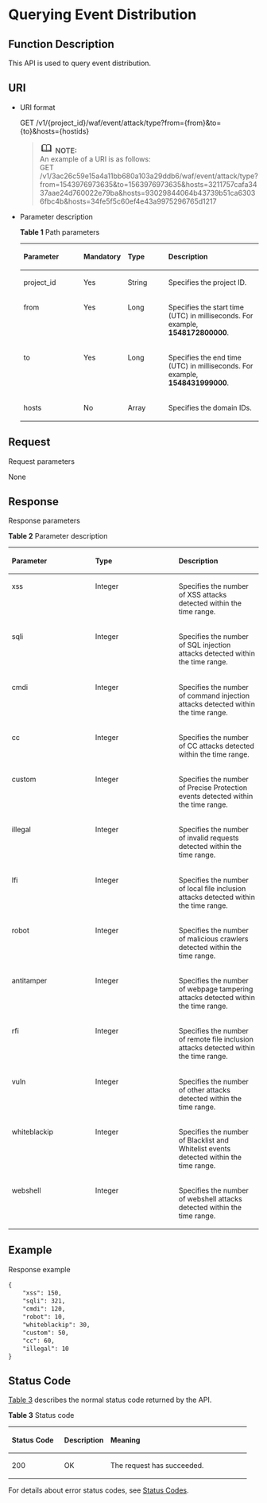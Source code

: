 # Querying Event Distribution<a name="EN-US_TOPIC_0193631133"></a>

## Function Description<a name="section50563647"></a>

This API is used to query event distribution.

## URI<a name="section2014776"></a>

-   URI format

    GET  /v1/\{project\_id\}/waf/event/attack/type?from=\{from\}&to=\{to\}&hosts=\{hostids\}

    >![](public_sys-resources/icon-note.gif) **NOTE:**   
    >An example of a URI is as follows:  
    >GET  /v1/3ac26c59e15a4a11bb680a103a29ddb6/waf/event/attack/type?from=1543976973635&to=1563976973635&hosts=3211757cafa3437aae24d760022e79ba&hosts=93029844064b43739b51ca63036fbc4b&hosts=34fe5f5c60ef4e43a9975296765d1217  

-   Parameter description

    **Table  1**  Path parameters

    <a name="table54623359"></a>
    <table><thead align="left"><tr id="row49794519"><th class="cellrowborder" valign="top" width="25.507449255074494%" id="mcps1.2.5.1.1"><p id="p6824202"><a name="p6824202"></a><a name="p6824202"></a><strong id="b128864178450"><a name="b128864178450"></a><a name="b128864178450"></a>Parameter</strong></p>
    </th>
    <th class="cellrowborder" valign="top" width="17.348265173482652%" id="mcps1.2.5.1.2"><p id="p15889527"><a name="p15889527"></a><a name="p15889527"></a><strong id="b9149112019454"><a name="b9149112019454"></a><a name="b9149112019454"></a>Mandatory</strong></p>
    </th>
    <th class="cellrowborder" valign="top" width="17.348265173482652%" id="mcps1.2.5.1.3"><p id="p11983300"><a name="p11983300"></a><a name="p11983300"></a><strong id="b11399162194512"><a name="b11399162194512"></a><a name="b11399162194512"></a>Type</strong></p>
    </th>
    <th class="cellrowborder" valign="top" width="39.796020397960206%" id="mcps1.2.5.1.4"><p id="p31123225"><a name="p31123225"></a><a name="p31123225"></a><strong id="b1859762374514"><a name="b1859762374514"></a><a name="b1859762374514"></a>Description</strong></p>
    </th>
    </tr>
    </thead>
    <tbody><tr id="row37953311"><td class="cellrowborder" valign="top" width="25.507449255074494%" headers="mcps1.2.5.1.1 "><p id="p54319357"><a name="p54319357"></a><a name="p54319357"></a>project_id</p>
    </td>
    <td class="cellrowborder" valign="top" width="17.348265173482652%" headers="mcps1.2.5.1.2 "><p id="p37791836"><a name="p37791836"></a><a name="p37791836"></a>Yes</p>
    </td>
    <td class="cellrowborder" valign="top" width="17.348265173482652%" headers="mcps1.2.5.1.3 "><p id="p41239908"><a name="p41239908"></a><a name="p41239908"></a>String</p>
    </td>
    <td class="cellrowborder" valign="top" width="39.796020397960206%" headers="mcps1.2.5.1.4 "><p id="p52098236"><a name="p52098236"></a><a name="p52098236"></a>Specifies the project ID.</p>
    </td>
    </tr>
    <tr id="row66230941"><td class="cellrowborder" valign="top" width="25.507449255074494%" headers="mcps1.2.5.1.1 "><p id="p63106033"><a name="p63106033"></a><a name="p63106033"></a>from</p>
    </td>
    <td class="cellrowborder" valign="top" width="17.348265173482652%" headers="mcps1.2.5.1.2 "><p id="p11315049"><a name="p11315049"></a><a name="p11315049"></a>Yes</p>
    </td>
    <td class="cellrowborder" valign="top" width="17.348265173482652%" headers="mcps1.2.5.1.3 "><p id="p44103790"><a name="p44103790"></a><a name="p44103790"></a>Long</p>
    </td>
    <td class="cellrowborder" valign="top" width="39.796020397960206%" headers="mcps1.2.5.1.4 "><p id="p18857034"><a name="p18857034"></a><a name="p18857034"></a>Specifies the start time (UTC) in milliseconds. For example, <strong id="b846033624812"><a name="b846033624812"></a><a name="b846033624812"></a>1548172800000</strong>.</p>
    </td>
    </tr>
    <tr id="row099415339557"><td class="cellrowborder" valign="top" width="25.507449255074494%" headers="mcps1.2.5.1.1 "><p id="p199961933195515"><a name="p199961933195515"></a><a name="p199961933195515"></a>to</p>
    </td>
    <td class="cellrowborder" valign="top" width="17.348265173482652%" headers="mcps1.2.5.1.2 "><p id="p179961533135510"><a name="p179961533135510"></a><a name="p179961533135510"></a>Yes</p>
    </td>
    <td class="cellrowborder" valign="top" width="17.348265173482652%" headers="mcps1.2.5.1.3 "><p id="p1799663325516"><a name="p1799663325516"></a><a name="p1799663325516"></a>Long</p>
    </td>
    <td class="cellrowborder" valign="top" width="39.796020397960206%" headers="mcps1.2.5.1.4 "><p id="p28177917"><a name="p28177917"></a><a name="p28177917"></a>Specifies the end time (UTC) in milliseconds. For example, <strong id="b85071742184812"><a name="b85071742184812"></a><a name="b85071742184812"></a>1548431999000</strong>.</p>
    </td>
    </tr>
    <tr id="row6517283"><td class="cellrowborder" valign="top" width="25.507449255074494%" headers="mcps1.2.5.1.1 "><p id="p58137894"><a name="p58137894"></a><a name="p58137894"></a>hosts</p>
    </td>
    <td class="cellrowborder" valign="top" width="17.348265173482652%" headers="mcps1.2.5.1.2 "><p id="p11548945"><a name="p11548945"></a><a name="p11548945"></a>No</p>
    </td>
    <td class="cellrowborder" valign="top" width="17.348265173482652%" headers="mcps1.2.5.1.3 "><p id="p63049357"><a name="p63049357"></a><a name="p63049357"></a>Array</p>
    </td>
    <td class="cellrowborder" valign="top" width="39.796020397960206%" headers="mcps1.2.5.1.4 "><p id="p6724289"><a name="p6724289"></a><a name="p6724289"></a>Specifies the domain IDs.</p>
    </td>
    </tr>
    </tbody>
    </table>


## Request<a name="section18132989"></a>

Request parameters

None

## Response<a name="section28979173"></a>

Response parameters

**Table  2**  Parameter description

<a name="table10363184164611"></a>
<table><thead align="left"><tr id="row71754174287"><th class="cellrowborder" valign="top" width="33.333333333333336%" id="mcps1.2.4.1.1"><p id="p18175617172815"><a name="p18175617172815"></a><a name="p18175617172815"></a><strong id="b471271633715"><a name="b471271633715"></a><a name="b471271633715"></a>Parameter</strong></p>
</th>
<th class="cellrowborder" valign="top" width="33.333333333333336%" id="mcps1.2.4.1.2"><p id="p131751517202810"><a name="p131751517202810"></a><a name="p131751517202810"></a><strong id="b423135825113"><a name="b423135825113"></a><a name="b423135825113"></a>Type</strong></p>
</th>
<th class="cellrowborder" valign="top" width="33.333333333333336%" id="mcps1.2.4.1.3"><p id="p1817541712287"><a name="p1817541712287"></a><a name="p1817541712287"></a><strong id="b1097691883715"><a name="b1097691883715"></a><a name="b1097691883715"></a>Description</strong></p>
</th>
</tr>
</thead>
<tbody><tr id="row5175617122810"><td class="cellrowborder" valign="top" width="33.333333333333336%" headers="mcps1.2.4.1.1 "><p id="p1017561762818"><a name="p1017561762818"></a><a name="p1017561762818"></a>xss</p>
</td>
<td class="cellrowborder" valign="top" width="33.333333333333336%" headers="mcps1.2.4.1.2 "><p id="p417501792816"><a name="p417501792816"></a><a name="p417501792816"></a>Integer</p>
</td>
<td class="cellrowborder" valign="top" width="33.333333333333336%" headers="mcps1.2.4.1.3 "><p id="p2017521722812"><a name="p2017521722812"></a><a name="p2017521722812"></a>Specifies the number of XSS attacks detected within the time range.</p>
</td>
</tr>
<tr id="row51751517202817"><td class="cellrowborder" valign="top" width="33.333333333333336%" headers="mcps1.2.4.1.1 "><p id="p81753172289"><a name="p81753172289"></a><a name="p81753172289"></a>sqli</p>
</td>
<td class="cellrowborder" valign="top" width="33.333333333333336%" headers="mcps1.2.4.1.2 "><p id="p9175141710285"><a name="p9175141710285"></a><a name="p9175141710285"></a>Integer</p>
</td>
<td class="cellrowborder" valign="top" width="33.333333333333336%" headers="mcps1.2.4.1.3 "><p id="p81752173285"><a name="p81752173285"></a><a name="p81752173285"></a>Specifies the number of SQL injection attacks detected within the time range.</p>
</td>
</tr>
<tr id="row117511712818"><td class="cellrowborder" valign="top" width="33.333333333333336%" headers="mcps1.2.4.1.1 "><p id="p111751017172811"><a name="p111751017172811"></a><a name="p111751017172811"></a>cmdi</p>
</td>
<td class="cellrowborder" valign="top" width="33.333333333333336%" headers="mcps1.2.4.1.2 "><p id="p12175131762819"><a name="p12175131762819"></a><a name="p12175131762819"></a>Integer</p>
</td>
<td class="cellrowborder" valign="top" width="33.333333333333336%" headers="mcps1.2.4.1.3 "><p id="p417513177284"><a name="p417513177284"></a><a name="p417513177284"></a>Specifies the number of command injection attacks detected within the time range.</p>
</td>
</tr>
<tr id="row1175111710285"><td class="cellrowborder" valign="top" width="33.333333333333336%" headers="mcps1.2.4.1.1 "><p id="p11765173288"><a name="p11765173288"></a><a name="p11765173288"></a>cc</p>
</td>
<td class="cellrowborder" valign="top" width="33.333333333333336%" headers="mcps1.2.4.1.2 "><p id="p1517691762811"><a name="p1517691762811"></a><a name="p1517691762811"></a>Integer</p>
</td>
<td class="cellrowborder" valign="top" width="33.333333333333336%" headers="mcps1.2.4.1.3 "><p id="p1176141722817"><a name="p1176141722817"></a><a name="p1176141722817"></a>Specifies the number of CC attacks detected within the time range.</p>
</td>
</tr>
<tr id="row917614171287"><td class="cellrowborder" valign="top" width="33.333333333333336%" headers="mcps1.2.4.1.1 "><p id="p417641772815"><a name="p417641772815"></a><a name="p417641772815"></a>custom</p>
</td>
<td class="cellrowborder" valign="top" width="33.333333333333336%" headers="mcps1.2.4.1.2 "><p id="p1517661762815"><a name="p1517661762815"></a><a name="p1517661762815"></a>Integer</p>
</td>
<td class="cellrowborder" valign="top" width="33.333333333333336%" headers="mcps1.2.4.1.3 "><p id="p11176151732811"><a name="p11176151732811"></a><a name="p11176151732811"></a>Specifies the number of Precise Protection events detected within the time range.</p>
</td>
</tr>
<tr id="row10176417112813"><td class="cellrowborder" valign="top" width="33.333333333333336%" headers="mcps1.2.4.1.1 "><p id="p31761417132817"><a name="p31761417132817"></a><a name="p31761417132817"></a>illegal</p>
</td>
<td class="cellrowborder" valign="top" width="33.333333333333336%" headers="mcps1.2.4.1.2 "><p id="p2176191716284"><a name="p2176191716284"></a><a name="p2176191716284"></a>Integer</p>
</td>
<td class="cellrowborder" valign="top" width="33.333333333333336%" headers="mcps1.2.4.1.3 "><p id="p61761317172814"><a name="p61761317172814"></a><a name="p61761317172814"></a>Specifies the number of invalid requests detected within the time range.</p>
</td>
</tr>
<tr id="row131761817162814"><td class="cellrowborder" valign="top" width="33.333333333333336%" headers="mcps1.2.4.1.1 "><p id="p717621718284"><a name="p717621718284"></a><a name="p717621718284"></a>lfi</p>
</td>
<td class="cellrowborder" valign="top" width="33.333333333333336%" headers="mcps1.2.4.1.2 "><p id="p3176517152811"><a name="p3176517152811"></a><a name="p3176517152811"></a>Integer</p>
</td>
<td class="cellrowborder" valign="top" width="33.333333333333336%" headers="mcps1.2.4.1.3 "><p id="p360919231290"><a name="p360919231290"></a><a name="p360919231290"></a>Specifies the number of local file inclusion attacks detected within the time range.</p>
</td>
</tr>
<tr id="row11761175286"><td class="cellrowborder" valign="top" width="33.333333333333336%" headers="mcps1.2.4.1.1 "><p id="p1117611702813"><a name="p1117611702813"></a><a name="p1117611702813"></a>robot</p>
</td>
<td class="cellrowborder" valign="top" width="33.333333333333336%" headers="mcps1.2.4.1.2 "><p id="p1717612178285"><a name="p1717612178285"></a><a name="p1717612178285"></a>Integer</p>
</td>
<td class="cellrowborder" valign="top" width="33.333333333333336%" headers="mcps1.2.4.1.3 "><p id="p917614179281"><a name="p917614179281"></a><a name="p917614179281"></a>Specifies the number of malicious crawlers detected within the time range.</p>
</td>
</tr>
<tr id="row181761817112811"><td class="cellrowborder" valign="top" width="33.333333333333336%" headers="mcps1.2.4.1.1 "><p id="p2176131782811"><a name="p2176131782811"></a><a name="p2176131782811"></a>antitamper</p>
</td>
<td class="cellrowborder" valign="top" width="33.333333333333336%" headers="mcps1.2.4.1.2 "><p id="p1176101719285"><a name="p1176101719285"></a><a name="p1176101719285"></a>Integer</p>
</td>
<td class="cellrowborder" valign="top" width="33.333333333333336%" headers="mcps1.2.4.1.3 "><p id="p51760179282"><a name="p51760179282"></a><a name="p51760179282"></a>Specifies the number of webpage tampering attacks detected within the time range.</p>
</td>
</tr>
<tr id="row15176517162810"><td class="cellrowborder" valign="top" width="33.333333333333336%" headers="mcps1.2.4.1.1 "><p id="p21762176285"><a name="p21762176285"></a><a name="p21762176285"></a>rfi</p>
</td>
<td class="cellrowborder" valign="top" width="33.333333333333336%" headers="mcps1.2.4.1.2 "><p id="p71761317102818"><a name="p71761317102818"></a><a name="p71761317102818"></a>Integer</p>
</td>
<td class="cellrowborder" valign="top" width="33.333333333333336%" headers="mcps1.2.4.1.3 "><p id="p1117610171281"><a name="p1117610171281"></a><a name="p1117610171281"></a>Specifies the number of remote file inclusion attacks detected within the time range.</p>
</td>
</tr>
<tr id="row817681710285"><td class="cellrowborder" valign="top" width="33.333333333333336%" headers="mcps1.2.4.1.1 "><p id="p0176101792815"><a name="p0176101792815"></a><a name="p0176101792815"></a>vuln</p>
</td>
<td class="cellrowborder" valign="top" width="33.333333333333336%" headers="mcps1.2.4.1.2 "><p id="p15176161711283"><a name="p15176161711283"></a><a name="p15176161711283"></a>Integer</p>
</td>
<td class="cellrowborder" valign="top" width="33.333333333333336%" headers="mcps1.2.4.1.3 "><p id="p13176317192819"><a name="p13176317192819"></a><a name="p13176317192819"></a>Specifies the number of other attacks detected within the time range.</p>
</td>
</tr>
<tr id="row10176717192811"><td class="cellrowborder" valign="top" width="33.333333333333336%" headers="mcps1.2.4.1.1 "><p id="p017691711283"><a name="p017691711283"></a><a name="p017691711283"></a>whiteblackip</p>
</td>
<td class="cellrowborder" valign="top" width="33.333333333333336%" headers="mcps1.2.4.1.2 "><p id="p9176151742810"><a name="p9176151742810"></a><a name="p9176151742810"></a>Integer</p>
</td>
<td class="cellrowborder" valign="top" width="33.333333333333336%" headers="mcps1.2.4.1.3 "><p id="p20176121742811"><a name="p20176121742811"></a><a name="p20176121742811"></a>Specifies the number of Blacklist and Whitelist events detected within the time range.</p>
</td>
</tr>
<tr id="row1617641711288"><td class="cellrowborder" valign="top" width="33.333333333333336%" headers="mcps1.2.4.1.1 "><p id="p91760174285"><a name="p91760174285"></a><a name="p91760174285"></a>webshell</p>
</td>
<td class="cellrowborder" valign="top" width="33.333333333333336%" headers="mcps1.2.4.1.2 "><p id="p617621720286"><a name="p617621720286"></a><a name="p617621720286"></a>Integer</p>
</td>
<td class="cellrowborder" valign="top" width="33.333333333333336%" headers="mcps1.2.4.1.3 "><p id="p10176201712811"><a name="p10176201712811"></a><a name="p10176201712811"></a>Specifies the number of webshell attacks detected within the time range.</p>
</td>
</tr>
</tbody>
</table>

## Example<a name="section195321810191219"></a>

Response example

```
{
    "xss": 150,
    "sqli": 321,
    "cmdi": 120,
    "robot": 10,
    "whiteblackip": 30,
    "custom": 50,
    "cc": 60,
    "illegal": 10
}

```

## Status Code<a name="section59485971"></a>

[Table 3](#en-us_topic_0193631139_t82c3440f3efb42a38b9d4dc4011a33d0)  describes the normal status code returned by the API.

**Table  3**  Status code

<a name="en-us_topic_0193631139_t82c3440f3efb42a38b9d4dc4011a33d0"></a>
<table><thead align="left"><tr id="en-us_topic_0193631139_r3d6e2f205c444705bdbb9daaac74e575"><th class="cellrowborder" valign="top" width="22%" id="mcps1.2.4.1.1"><p id="en-us_topic_0193631139_af3c4073076f24eca88d94e3fa1effdc6"><a name="en-us_topic_0193631139_af3c4073076f24eca88d94e3fa1effdc6"></a><a name="en-us_topic_0193631139_af3c4073076f24eca88d94e3fa1effdc6"></a>Status Code</p>
</th>
<th class="cellrowborder" valign="top" width="19.41%" id="mcps1.2.4.1.2"><p id="en-us_topic_0193631139_en-us_topic_0144911667_p4531342288"><a name="en-us_topic_0193631139_en-us_topic_0144911667_p4531342288"></a><a name="en-us_topic_0193631139_en-us_topic_0144911667_p4531342288"></a>Description</p>
</th>
<th class="cellrowborder" valign="top" width="58.589999999999996%" id="mcps1.2.4.1.3"><p id="en-us_topic_0193631139_ada185614bba24140995b8123b3e9faa8"><a name="en-us_topic_0193631139_ada185614bba24140995b8123b3e9faa8"></a><a name="en-us_topic_0193631139_ada185614bba24140995b8123b3e9faa8"></a>Meaning</p>
</th>
</tr>
</thead>
<tbody><tr id="en-us_topic_0193631139_rc7b2adc390904a1ba79e303017797786"><td class="cellrowborder" valign="top" width="22%" headers="mcps1.2.4.1.1 "><p id="en-us_topic_0193631139_a93f3895d44bb4226934cc626ac50e37b"><a name="en-us_topic_0193631139_a93f3895d44bb4226934cc626ac50e37b"></a><a name="en-us_topic_0193631139_a93f3895d44bb4226934cc626ac50e37b"></a>200</p>
</td>
<td class="cellrowborder" valign="top" width="19.41%" headers="mcps1.2.4.1.2 "><p id="en-us_topic_0193631139_en-us_topic_0144911667_p7538425819"><a name="en-us_topic_0193631139_en-us_topic_0144911667_p7538425819"></a><a name="en-us_topic_0193631139_en-us_topic_0144911667_p7538425819"></a>OK</p>
</td>
<td class="cellrowborder" valign="top" width="58.589999999999996%" headers="mcps1.2.4.1.3 "><p id="en-us_topic_0193631139_en-us_topic_0144911667_p369874114414"><a name="en-us_topic_0193631139_en-us_topic_0144911667_p369874114414"></a><a name="en-us_topic_0193631139_en-us_topic_0144911667_p369874114414"></a>The request has succeeded.</p>
</td>
</tr>
</tbody>
</table>

For details about error status codes, see  [Status Codes](status-codes.md).

